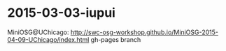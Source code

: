 # 2015-03-03-iupui
MiniOSG@UChicago: http://swc-osg-workshop.github.io/MiniOSG-2015-04-09-UChicago/index.html
gh-pages branch
